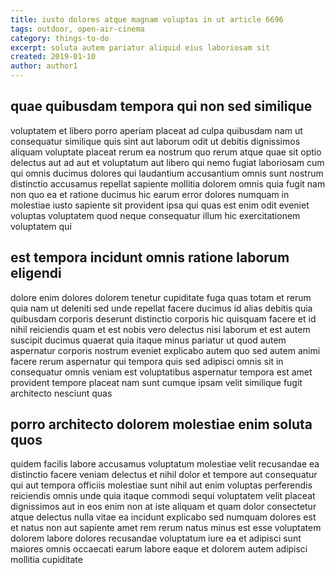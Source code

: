 ```yaml
---
title: iusto dolores atque magnam voluptas in ut article 6696
tags: outdoor, open-air-cinema
category: things-to-do
excerpt: soluta autem pariatur aliquid eius laboriosam sit
created: 2019-01-10
author: author1
---
```


## quae quibusdam tempora qui non sed similique

voluptatem et libero porro aperiam placeat ad culpa quibusdam nam ut consequatur similique quis sint aut laborum odit ut debitis dignissimos aliquam voluptate placeat rerum ea nostrum quo rerum atque quae sit optio delectus aut ad aut et voluptatum aut libero qui nemo fugiat laboriosam cum qui omnis ducimus dolores qui laudantium accusantium omnis sunt nostrum distinctio accusamus repellat sapiente mollitia dolorem omnis quia fugit nam non quo ea et ratione ducimus hic earum error dolores numquam in molestiae iusto sapiente sit provident ipsa qui quas est enim odit eveniet voluptas voluptatem quod neque consequatur illum hic exercitationem voluptatem qui

## est tempora incidunt omnis ratione laborum eligendi

dolore enim dolores dolorem tenetur cupiditate fuga quas totam et rerum quia nam ut deleniti sed unde repellat facere ducimus id alias debitis quia quibusdam corporis deserunt distinctio corporis hic quisquam facere et id nihil reiciendis quam et est nobis vero delectus nisi laborum et est autem suscipit ducimus quaerat quia itaque minus pariatur ut quod autem aspernatur corporis nostrum eveniet explicabo autem quo sed autem animi facere rerum aspernatur qui tempora quis sed adipisci omnis sit in consequatur omnis veniam est voluptatibus aspernatur tempora est amet provident tempore placeat nam sunt cumque ipsam velit similique fugit architecto nesciunt quas

## porro architecto dolorem molestiae enim soluta quos

quidem facilis labore accusamus voluptatum molestiae velit recusandae ea distinctio facere veniam delectus et nihil dolor et tempore aut consequatur qui aut tempora officiis molestiae sunt nihil aut enim voluptas perferendis reiciendis omnis unde quia itaque commodi sequi voluptatem velit placeat dignissimos aut in eos enim non at iste aliquam et quam dolor consectetur atque delectus nulla vitae ea incidunt explicabo sed numquam dolores est et natus non aut sapiente amet rem rerum natus minus est esse voluptatem dolorem labore dolores recusandae voluptatum iure ea et adipisci sunt maiores omnis occaecati earum labore eaque et dolorem autem adipisci mollitia cupiditate
